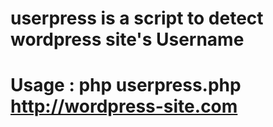 # userpress is a script to detect wordpress site's Username 
# Usage : php userpress.php http://wordpress-site.com
